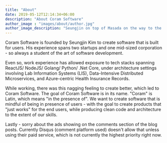 ```yaml
---
title: "About"
date: 2019-05-12T12:14:34+06:00
description: "About Coram Software"
author_image : "images/about/author.jpg"
author_image_description: "Seungjin on top of Masada on the way to the Dead Sea, Israel"
---
```


Coram Software is founded by Seungjin Kim to create software that is built for users. His experience spans two startups and one mid-sized corporation - so always a student of the art of software development.

Even so, work experience has allowed exposure to tech stacks spanning ReactJS/ NodeJS/ Golang/ Python/ .Net Core, under architecture settings involving Lab Information Systems (LIS), Data-Intensive Distributed Microservices, and Azure-centric Health Insurance Records.

While working, there was this nagging feeling to create better, which led to Coram Software. The goal of Coram Software is in its name. "Coram" is Latin, which means "in the presence of". We want to create software that is mindful of being in presence of users - with the goal to create products that "just works" for the end users, while producing clean code and architecture to the extent of our skills.

Lastly - sorry about the ads showing on the comments section of the blog posts. Currently Disqus (comment platform used) doesn't allow that unless using their paid service, which is not currently the highest priority right now.
